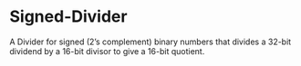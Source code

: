 # Signed-Divider
A Divider for signed (2’s complement) binary numbers that divides a 32-bit dividend by a 16-bit divisor to give a 16-bit quotient.

